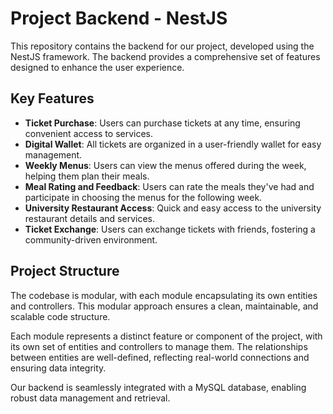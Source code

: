 # Project Backend - NestJS

This repository contains the backend for our project, developed using the NestJS framework. The backend provides a comprehensive set of features designed to enhance the user experience. 

## Key Features

- **Ticket Purchase**: Users can purchase tickets at any time, ensuring convenient access to services.
- **Digital Wallet**: All tickets are organized in a user-friendly wallet for easy management.
- **Weekly Menus**: Users can view the menus offered during the week, helping them plan their meals.
- **Meal Rating and Feedback**: Users can rate the meals they've had and participate in choosing the menus for the following week.
- **University Restaurant Access**: Quick and easy access to the university restaurant details and services.
- **Ticket Exchange**: Users can exchange tickets with friends, fostering a community-driven environment.

## Project Structure

The codebase is modular, with each module encapsulating its own entities and controllers. This modular approach ensures a clean, maintainable, and scalable code structure. 

Each module represents a distinct feature or component of the project, with its own set of entities and controllers to manage them. The relationships between entities are well-defined, reflecting real-world connections and ensuring data integrity.

Our backend is seamlessly integrated with a MySQL database, enabling robust data management and retrieval. 
